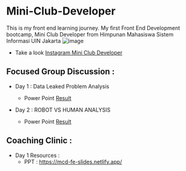 # Mini-Club-Developer
This is my front end learning journey.
My first Front End Development bootcamp, Mini Club Developer from Himpunan Mahasiswa Sistem Informasi UIN Jakarta
![image](https://user-images.githubusercontent.com/67630956/125419637-69d1379c-74d8-4b28-82d6-c0c4e1cb5d05.png)
* Take a look [Instagram Mini Club Developer](https://www.instagram.com/mcdhimsi.uinjkt/)


## Focused Group Discussion :
* Day 1 : Data Leaked Problem Analysis
    * Power Point [Result](https://www.canva.com/design/DAEjkA6jD38/3PRMpL35k9QBwrK7qNOVHA/view?utm_content=DAEjkA6jD38&utm_campaign=designshare&utm_medium=link&utm_source=sharebutton)

* Day 2 : ROBOT VS HUMAN ANALYSIS
    * Power Point [Result](https://docs.google.com/presentation/d/1LeAUoBk7ArT--zKCijZjYgyL6Ou0DXsMbULXolckgFI/edit?usp=sharing)

## Coaching Clinic :
   * Day 1 Resources :
        * PPT : https://mcd-fe-slides.netlify.app/
